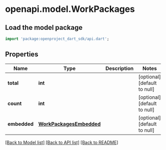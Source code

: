 # openapi.model.WorkPackages

## Load the model package
```dart
import 'package:openproject_dart_sdk/api.dart';
```

## Properties
Name | Type | Description | Notes
------------ | ------------- | ------------- | -------------
**total** | **int** |  | [optional] [default to null]
**count** | **int** |  | [optional] [default to null]
**embedded** | [**WorkPackagesEmbedded**](WorkPackagesEmbedded.md) |  | [optional] [default to null]

[[Back to Model list]](../README.md#documentation-for-models) [[Back to API list]](../README.md#documentation-for-api-endpoints) [[Back to README]](../README.md)


